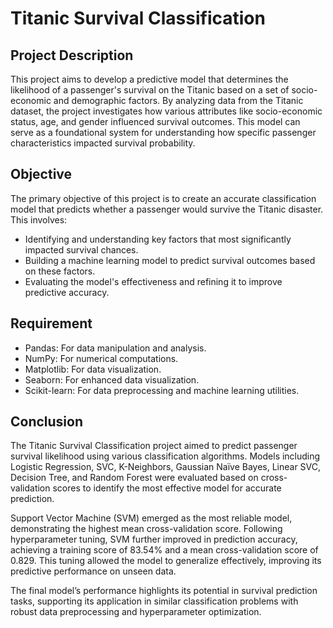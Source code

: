 # Titanic Survival Classification
## Project Description
This project aims to develop a predictive model that determines the likelihood of a passenger's survival on the Titanic based on a set of socio-economic and demographic factors. By analyzing data from the Titanic dataset, the project investigates how various attributes like socio-economic status, age, and gender influenced survival outcomes. This model can serve as a foundational system for understanding how specific passenger characteristics impacted survival probability.

## Objective
The primary objective of this project is to create an accurate classification model that predicts whether a passenger would survive the Titanic disaster. This involves:

- Identifying and understanding key factors that most significantly impacted survival chances.
- Building a machine learning model to predict survival outcomes based on these factors.
- Evaluating the model's effectiveness and refining it to improve predictive accuracy.

## Requirement
- Pandas: For data manipulation and analysis.
- NumPy: For numerical computations.
- Matplotlib: For data visualization.
- Seaborn: For enhanced data visualization.
- Scikit-learn: For data preprocessing and machine learning utilities.

## Conclusion
The Titanic Survival Classification project aimed to predict passenger survival likelihood using various classification algorithms. Models including Logistic Regression, SVC, K-Neighbors, Gaussian Naïve Bayes, Linear SVC, Decision Tree, and Random Forest were evaluated based on cross-validation scores to identify the most effective model for accurate prediction.

Support Vector Machine (SVM) emerged as the most reliable model, demonstrating the highest mean cross-validation score. Following hyperparameter tuning, SVM further improved in prediction accuracy, achieving a training score of 83.54% and a mean cross-validation score of 0.829. This tuning allowed the model to generalize effectively, improving its predictive performance on unseen data.

The final model’s performance highlights its potential in survival prediction tasks, supporting its application in similar classification problems with robust data preprocessing and hyperparameter optimization.
